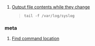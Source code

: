  1. [Output file contents while they change](https://unix.stackexchange.com/questions/45626/output-file-contents-while-they-change)
    
    > `tail -f /var/log/syslog`
    
 
### meta

 1. [Find command location]
 
[Find command location]: https://superuser.com/questions/830656/debian-linux-usr-bin-nologin-missing
